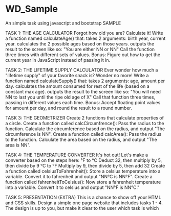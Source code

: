 # WD_Sample
An simple task using javascript and bootstrap
SAMPLE

TASK 1: THE AGE CALCULATOR
Forgot how old you are? Calculate it!
Write a function named calculateAge() that:
takes 2 arguments: birth year, current year.
calculates the 2 possible ages based on those years.
outputs the result to the screen like so: "You are either NN or NN"
Call the function three times with different sets of values.
Bonus: Figure out how to get the current year in JavaScript instead of passing it in.

TASK 2: THE LIFETIME SUPPLY CALCULATOR
Ever wonder how much a "lifetime supply" of your favorite snack is? Wonder no more!
Write a function named calculateSupply() that:
takes 2 arguments: age, amount per day.
calculates the amount consumed for rest of the life (based on a constant max age).
outputs the result to the screen like so: "You will need NN to last you until the ripe old age of X"
Call that function three times, passing in different values each time.
Bonus: Accept floating point values for amount per day, and round the result to a round number.

TASK 3: THE GEOMETRIZER
Create 2 functions that calculate properties of a circle.
Create a function called calcCircumfrence():
Pass the radius to the function.
Calculate the circumference based on the radius, and output "The circumference is NN".
Create a function called calcArea():
Pass the radius to the function.
Calculate the area based on the radius, and output "The area is NN".

TASK 4: THE TEMPERATURE CONVERTER
It's hot out! Let's make a converter based on the steps here:
°F to °C
Deduct 32, then multiply by 5, then divide by 9
°C to °F
Multiply by 9, then divide by 5, then add 32
Create a function called celsiusToFahrenheit():
Store a celsius temperature into a variable.
Convert it to fahrenheit and output "NN°C is NN°F".
Create a function called fahrenheitToCelsius():
Now store a fahrenheit temperature into a variable.
Convert it to celsius and output "NN°F is NN°C."

TASK 5: PRESENTATION (EXTRA)
This is a chance to show off your HTML and CSS skills.
Design a simple one page website that includes tasks 1 - 4.
The design is up to you, but make it clear to the user which task is which
